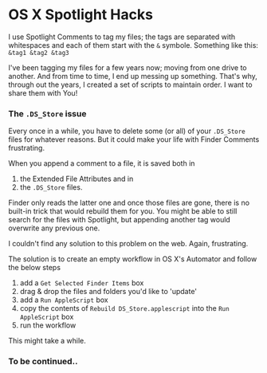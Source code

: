 # OS X Spotlight Hacks


I use Spotlight Comments to tag my files; the tags are separated with whitespaces and each of them start with the ```&``` symbole. Something like this: ```&tag1 &tag2 &tag3```

I've been tagging my files for a few years now; moving from one drive to another. And from time to time, I end up messing up something. That's why, through out the years, I created a set of scripts to maintain order. I want to share them with You!


### The ```.DS_Store``` issue

Every once in a while, you have to delete some (or all) of your ```.DS_Store``` files for whatever reasons. But it could make your life with Finder Comments frustrating.

When you append a comment to a file, it is saved both in

1. the Extended File Attributes and in
2. the ```.DS_Store``` files.

Finder only reads the latter one and once those files are gone, there is no built-in trick that would rebuild them for you. You might be able to still search for the files with Spotlight, but appending another tag would overwrite any previous one.

I couldn't find any solution to this problem on the web. Again, frustrating.

The solution is to create an empty workflow in OS X's Automator and follow the below steps

1. add a ```Get Selected Finder Items``` box
2. drag & drop the files and folders you'd like to 'update'
3. add a ```Run AppleScript``` box
4. copy the contents of ```Rebuild DS_Store.applescript``` into the ```Run AppleScript``` box
5. run the workflow

This might take a while.


### To be continued..

